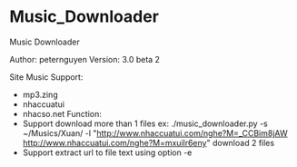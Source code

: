 Music_Downloader
================

Music Downloader

Author: peternguyen
Version: 3.0 beta 2

Site Music Support:
- mp3.zing
- nhaccuatui
- nhacso.net
Function:
- Support download more than 1 files
ex:
	./music_downloader.py -s ~/Musics/Xuan/ -l "http://www.nhaccuatui.com/nghe?M=_CCBim8jAW http://www.nhaccuatui.com/nghe?M=mxuilr6eny"
download 2 files
- Support extract url to file text using option -e
